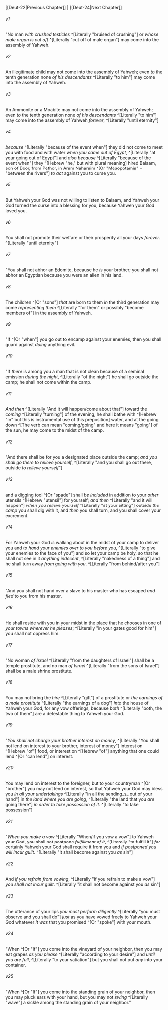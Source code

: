 ﻿---
aliases:
  - Deuteronomy 23
---

[[Deut-22|Previous Chapter]] | [[Deut-24|Next Chapter]]

###### v1
"No man _with crushed testicles_ ^[Literally "bruised of crushing"] or _whose_ _male organ is cut off_ ^[Literally "cut off of male organ"] may come into the assembly of Yahweh.

###### v2
An illegitimate child may not come into the assembly of Yahweh; even _to_ the tenth generation none _of his descendants_ ^[Literally "to him"] may come into the assembly of Yahweh.

###### v3
An Ammonite or a Moabite may not come into the assembly of Yahweh; even _to_ the tenth generation none _of his descendants_ ^[Literally "to him"] may come into the assembly of Yahweh _forever_, ^[Literally "until eternity"]

###### v4
_because_ ^[Literally "because of the event when"] they did not come to meet you with food and with water _when you came out of Egypt_, ^[Literally "at your going out of Egypt"] and _also_ _because_ ^[Literally "because of the event when"] they ^[Hebrew "he," but with plural meaning] hired Balaam, son of Beor, from Pethor, in Aram Naharaim ^[Or "Mesopotamia" = "between the rivers"] _to act_ against you to curse you.

###### v5
But Yahweh your God was not willing to listen to Balaam, and Yahweh your God turned the curse into a blessing for you, because Yahweh your God loved you.

###### v6
You shall not promote their welfare or their prosperity all your days _forever_. ^[Literally "until eternity"]

###### v7
"You shall not abhor an Edomite, because he _is_ your brother; you shall not abhor an Egyptian because you were an alien in his land.

###### v8
The children ^[Or "sons"] _that_ are born to them _in_ the third generation may come _representing them_ ^[Literally "for them" or possibly "become members of"] in the assembly of Yahweh.

###### v9
"If ^[Or "when"] you go out to encamp against your enemies, then you shall guard against _doing_ anything evil.

###### v10
"If _there_ is among you a man that is not clean because of a seminal emission _during the night_, ^[Literally "of the night"] he shall go outside the camp; he shall not come within the camp.

###### v11
_And then_ ^[Literally "And it will happen/come about that"] toward the _coming_ ^[Literally "turning"] of the evening, he shall bathe with ^[Hebrew "in" but this is instrumental use of this preposition] water, and at the going down ^[The verb can mean "coming/going" and here it means "going"] of the sun, he may come to the midst of the camp.

###### v12
"And there shall be for you a designated place outside the camp; _and you shall go there to relieve yourself_, ^[Literally "and you shall go out there, outside _to relieve yourself_"]

###### v13
and a digging tool ^[Or "spade"] shall _be included_ in addition to your _other_ utensils ^[Hebrew "utensil"] for yourself; _and then_ ^[Literally "and it will happen"] _when you relieve yourself_ ^[Literally "at your sitting"] outside _the camp_ you shall dig with it, and _then_ you shall turn, and you shall cover your excrement.

###### v14
For Yahweh your God _is_ walking about in the midst of your camp to deliver you and _to hand your enemies over to you before you_, ^[Literally "to give your enemies to the face of you"] and so let your camp be holy, so that he shall not see in it _anything indecent_, ^[Literally "nakedness of a thing"] and he shall turn away _from going with you_. ^[Literally "from behind/after you"]

###### v15
"And you shall not hand over a slave to his master who has escaped _and fled_ to you from his master.

###### v16
He shall reside with you in your midst in the place that he chooses in one of _your towns wherever he pleases_; ^[Literally "in your gates good for him"] you shall not oppress him.

###### v17
"No woman _of Israel_ ^[Literally "from the daughters of Israel"] shall be a temple prostitute, and no man _of Israel_ ^[Literally "from the sons of Israel"] shall be a male shrine prostitute.

###### v18
You may not bring the _hire_ ^[Literally "gift"] of a prostitute or _the earnings of a male prostitute_ ^[Literally "the earnings of a dog"] _into_ the house of Yahweh your God, for any vow offerings, because _both_ ^[Literally "both, the two of them"] are a detestable thing to Yahweh your God.

###### v19
"_You shall not charge your brother interest on money_, ^[Literally "You shall not lend on interest to your brother, interest of money"] interest on ^[Hebrew "of"] food, or interest on ^[Hebrew "of"] anything that one could lend ^[Or "can lend"] on interest.

###### v20
You may lend on interest to the foreigner, but to your countryman ^[Or "brother"] you may not lend on interest, so that Yahweh your God may bless you _in all your undertakings_ ^[Literally "in all the sending_s_ out of your hand"] in _the land where you are going_, ^[Literally "the land that you _are_ going there"] _in order to take possession of it_. ^[Literally "to take possession"]

###### v21
"_When you make a vow_ ^[Literally "When/if you vow a vow"] to Yahweh your God, you shall not postpone _fulfillment of it_, ^[Literally "to fulfill it"] _for_ certainly Yahweh your God shall require it from you and _if postponed_ _you will incur guilt_. ^[Literally "it shall become against you _as_ sin"]

###### v22
And _if you refrain from vowing_, ^[Literally "if you refrain to make a vow"] _you shall not incur guilt_. ^[Literally "it shall not become against you _as_ sin"]

###### v23
The utterance of your lips _you must perform diligently_ ^[Literally "you must observe and you shall do"] _just_ as you have vowed freely to Yahweh your God whatever _it was_ that you promised ^[Or "spoke"] with your mouth.

###### v24
"When ^[Or "If"] you come into the vineyard of your neighbor, then you may eat grapes _as you please_ ^[Literally "according to your desire"] and _until you are full_, ^[Literally "to your satiation"] but you shall not put _any_ into your container.

###### v25
"When ^[Or "If"] you come into the standing grain of your neighbor, then you may pluck ears with your hand, but you may not _swing_ ^[Literally "wave"] a sickle among the standing grain of your neighbor."